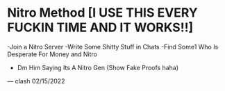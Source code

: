 # Nitro Method [I USE THIS EVERY FUCKIN TIME AND IT WORKS!!]
-Join a Nitro Server 
-Write Some Shitty Stuff in Chats
-Find Some1 Who Is Desperate For Money and Nitro
- Dm Him Saying Its A Nitro Gen (Show Fake Proofs haha) 

— clash 02/15/2022
